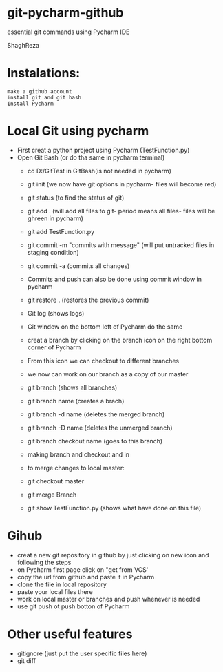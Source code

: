 # git-pycharm-github
essential git commands using Pycharm IDE



ShaghReza



# Instalations:
	make a github account
	install git and git bash
	Install Pycharm


# Local Git using pycharm 
- First creat a python project using Pycharm (TestFunction.py)
- Open Git Bash (or do tha same in pycharm terminal)
  * cd D:/GitTest in GitBash(is not needed in pycharm)
  * git init (we now have git options in pycharm- files will become red)
  * git status (to find the status of git)

  * git add . (will add all files to git- period means all files- files will be ghreen in pycharm)
  * git add TestFunction.py
  
  * git commit -m "commits with message" (will put untracked files in staging condition)
  * git commit -a (commits all changes)
  * Commits and push can also be done using commit window in pycharm


  * git restore . (restores the previous commit)
  
  * Git log (shows logs)
  * Git window on the bottom left of Pycharm do the same
  
  * creat a branch by clicking on the branch icon on the right bottom corner of Pycharm
  * From this icon we can checkout to different branches
  * we now can work on our branch as a copy of our master
  * git branch (shows all branches)
  * git branch name (creates a brach)
  * git branch -d name (deletes the merged branch)
  * git branch -D name (deletes the unmerged branch)
  * git branch checkout name (goes to this branch)
  * making branch and checkout and in


  * to merge changes to local master:
  * git checkout master
  * git merge Branch
  
  * git show TestFunction.py (shows what have done on this file)
  

# Gihub
* creat a new git repository in github by just clicking on new icon and following the steps
* on Pycharm first page click on "get from VCS'
* copy the url from github and paste it in Pycharm
* clone the file in local repository
* paste your local files there
* work on local master or branches and push whenever is needed
* use git push ot push botton of Pycharm

# Other useful features
* gitignore (just put the user specific files here)
* git diff
